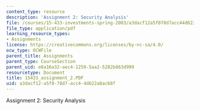 ```yaml
---
content_type: resource
description: 'Assignment 2: Security Analysis'
file: /courses/15-433-investments-spring-2003/a3dacf12a5f078d7acc44d622a8ac68f_15433_assignment_2.PDF
file_type: application/pdf
learning_resource_types:
- Assignments
license: https://creativecommons.org/licenses/by-nc-sa/4.0/
ocw_type: OCWFile
parent_title: Assignments
parent_type: CourseSection
parent_uid: e0a16a32-aec4-1259-5aa2-5282b863d999
resourcetype: Document
title: 15433_assignment_2.PDF
uid: a3dacf12-a5f0-78d7-acc4-4d622a8ac68f
---
```

Assignment 2: Security Analysis